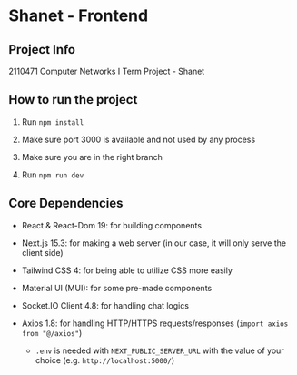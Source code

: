 # Shanet - Frontend

## Project Info

2110471 Computer Networks I Term Project - Shanet

## How to run the project

1. Run `npm install`

2. Make sure port 3000 is available and not used by any process

3. Make sure you are in the right branch

4. Run `npm run dev`

## Core Dependencies

- React & React-Dom 19: for building components

- Next.js 15.3: for making a web server (in our case, it will only serve the client side)

- Tailwind CSS 4: for being able to utilize CSS more easily

- Material UI (MUI): for some pre-made components

- Socket.IO Client 4.8: for handling chat logics

- Axios 1.8: for handling HTTP/HTTPS requests/responses (`import axios from "@/axios"`)

    - `.env` is needed with `NEXT_PUBLIC_SERVER_URL` with the value of your choice (e.g. `http://localhost:5000/`)